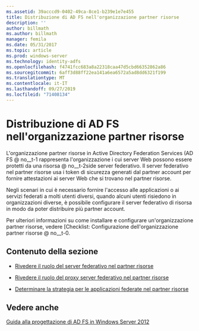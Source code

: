 ```yaml
---
ms.assetid: 39acccd9-0402-49ca-8ce1-b239e1e7e455
title: Distribuzione di AD FS nell'organizzazione partner risorse
description: ''
author: billmath
ms.author: billmath
manager: femila
ms.date: 05/31/2017
ms.topic: article
ms.prod: windows-server
ms.technology: identity-adfs
ms.openlocfilehash: f4741fcc683a8a22318caa47d5cbd66352862a86
ms.sourcegitcommit: 6aff3d88ff22ea141a6ea6572a5ad8dd6321f199
ms.translationtype: MT
ms.contentlocale: it-IT
ms.lasthandoff: 09/27/2019
ms.locfileid: "71408134"
---
```

# <a name="deploying-ad-fs-in-the-resource-partner-organization"></a>Distribuzione di AD FS nell'organizzazione partner risorse

L'organizzazione partner risorse in Active Directory Federation Services \(AD FS @ no__t-1 rappresenta l'organizzazione i cui server Web possono essere protetti da una risorsa @ no__t-2side server federativo. Il server federativo nel partner risorse usa i token di sicurezza generati dal partner account per fornire attestazioni ai server Web che si trovano nel partner risorse.  
  
Negli scenari in cui è necessario fornire l'accesso alle applicazioni o ai servizi federati a molti utenti diversi, quando alcuni utenti risiedono in organizzazioni diverse, è possibile configurare il server federativo di risorsa in modo da poter distribuire più partner account.  
  
Per ulteriori informazioni su come installare e configurare un'organizzazione partner risorse, vedere [Checklist: Configurazione dell'organizzazione partner risorse @ no__t-0.  
  
## <a name="in-this-section"></a>Contenuto della sezione  
  
-   [Rivedere il ruolo del server federativo nel partner risorse](Review-the-Role-of-the-Federation-Server-in-the-Resource-Partner.md)  
  
-   [Rivedere il ruolo del proxy server federativo nel partner risorse](Review-the-Role-of-the-Federation-Server-Proxy-in-the-Resource-Partner.md)  
  
-   [Determinare la strategia per le applicazioni federate nel partner risorse](Determine-Your-Federated-Application-Strategy-in-the-Resource-Partner.md)  
  

## <a name="see-also"></a>Vedere anche
[Guida alla progettazione di AD FS in Windows Server 2012](AD-FS-Design-Guide-in-Windows-Server-2012.md)
